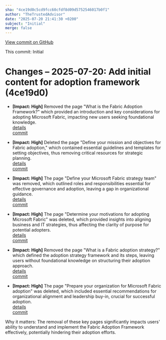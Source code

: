 ```yaml
---
sha: "4ce19d0c5cd9fcc60cfdf8d09d5752546017b0f1"
author: "TheTrustedAdvisor"
date: "2025-07-20 21:41:30 +0200"
subject: "Initial"
merge: false
---
```


[View commit on GitHub](https://github.com/TheTrustedAdvisor/FabricAdoptionFramework/commit/4ce19d0c5cd9fcc60cfdf8d09d5752546017b0f1)

This commit: Initial

# Changes – 2025-07-20: Add initial content for adoption framework (4ce19d0)

- **[Impact: High]** Removed the page "What is the Fabric Adoption Framework?" which provided an introduction and key considerations for adopting Microsoft Fabric, impacting new users seeking foundational knowledge.  
   [details](/docs/about/changes/2025-07-20-what-is-the-fabric-adoption-framework)  
   [commit](https://github.com/TheTrustedAdvisor/FabricAdoptionFramework/commit/4ce19d0c5cd9fcc60cfdf8d09d5752546017b0f1)  

- **[Impact: High]** Deleted the page "Define your mission and objectives for Fabric adoption," which contained essential guidelines and templates for setting objectives, thus removing critical resources for strategic planning.  
   [details](/docs/about/changes/2025-07-20-define-your-mission-and-objectives)  
   [commit](https://github.com/TheTrustedAdvisor/FabricAdoptionFramework/commit/4ce19d0c5cd9fcc60cfdf8d09d5752546017b0f1)  

- **[Impact: High]** The page "Define your Microsoft Fabric strategy team" was removed, which outlined roles and responsibilities essential for effective governance and adoption, leaving a gap in organizational guidance.  
   [details](/docs/about/changes/2025-07-20-define-your-strategy-team)  
   [commit](https://github.com/TheTrustedAdvisor/FabricAdoptionFramework/commit/4ce19d0c5cd9fcc60cfdf8d09d5752546017b0f1)  

- **[Impact: High]** The page "Determine your motivations for adopting Microsoft Fabric" was deleted, which provided insights into aligning business and IT strategies, thus affecting the clarity of purpose for potential adopters.  
   [details](/docs/about/changes/2025-07-20-determine-your-motivations)  
   [commit](https://github.com/TheTrustedAdvisor/FabricAdoptionFramework/commit/4ce19d0c5cd9fcc60cfdf8d09d5752546017b0f1)  

- **[Impact: High]** Removed the page "What is a Fabric adoption strategy?" which defined the adoption strategy framework and its steps, leaving users without foundational knowledge on structuring their adoption approach.  
   [details](/docs/about/changes/2025-07-20-overview)  
   [commit](https://github.com/TheTrustedAdvisor/FabricAdoptionFramework/commit/4ce19d0c5cd9fcc60cfdf8d09d5752546017b0f1)  

- **[Impact: High]** The page "Prepare your organization for Microsoft Fabric adoption" was deleted, which included essential recommendations for organizational alignment and leadership buy-in, crucial for successful adoption.  
   [details](/docs/about/changes/2025-07-20-prepare-your-organization)  
   [commit](https://github.com/TheTrustedAdvisor/FabricAdoptionFramework/commit/4ce19d0c5cd9fcc60cfdf8d09d5752546017b0f1)  

Why it matters: The removal of these key pages significantly impacts users' ability to understand and implement the Fabric Adoption Framework effectively, potentially hindering their adoption efforts.
